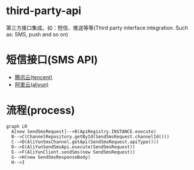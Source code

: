 # third-party-api
第三方接口集成。如：短信、推送等等(Third party interface integration. Such as: SMS, push and so on)


# 短信接口(SMS API)

  + [腾讯云(tencent)](/third-party-api-sms-tencent/README.md)
  + [阿里云(aliyun)](/third-party-api-sms-aliyun/README.md)

# 流程(process)

```mermaid
graph LR
  A[new SendSmsRequest]-->B(ApiRegistry.INSTANCE.execute)
  B-->C(ChannelRepository.getById(SendSmsRequest.channelId()))
  C-->D(AliYunSmsChannel.getApi(SendSmsRequest.apiType()))
  D-->E(AliYunSendSmsApi.execute(SendSmsRequest))
  E-->F(AliYunClient.sendSms(new SendSmsRequest))
  G-->H(new SendSmsResponseBody)
  H-->I
```
